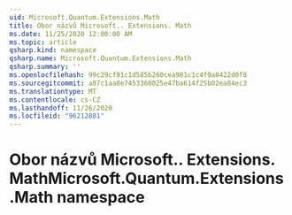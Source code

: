 ```yaml
---
uid: Microsoft.Quantum.Extensions.Math
title: Obor názvů Microsoft.. Extensions. Math
ms.date: 11/25/2020 12:00:00 AM
ms.topic: article
qsharp.kind: namespace
qsharp.name: Microsoft.Quantum.Extensions.Math
qsharp.summary: ''
ms.openlocfilehash: 99c29cf91c1d585b260cea981c1c4f9a8422d0f8
ms.sourcegitcommit: a87c1aa8e7453360025e47ba614f25b02ea84ec3
ms.translationtype: MT
ms.contentlocale: cs-CZ
ms.lasthandoff: 11/26/2020
ms.locfileid: "96212881"
---
```

# <a name="microsoftquantumextensionsmath-namespace"></a><span data-ttu-id="0bc03-102">Obor názvů Microsoft.. Extensions. Math</span><span class="sxs-lookup"><span data-stu-id="0bc03-102">Microsoft.Quantum.Extensions.Math namespace</span></span>



